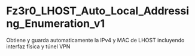# Fz3r0_LHOST_Auto_Local_Addressing_Enumeration_v1
Obtiene y guarda automaticamente la IPv4 y MAC de LHOST incluyendo interfaz física y túnel VPN

